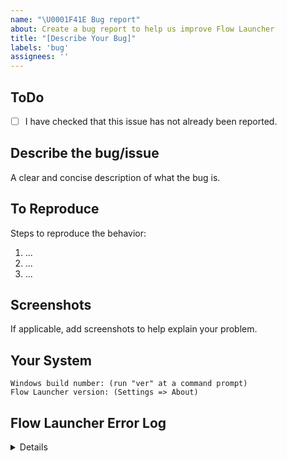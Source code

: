 ```yaml
---
name: "\U0001F41E Bug report"
about: Create a bug report to help us improve Flow Launcher
title: "[Describe Your Bug]"
labels: 'bug'
assignees: ''
---
```


## ToDo

- [ ] I have checked that this issue has not already been reported.

## Describe the bug/issue

A clear and concise description of what the bug is.

## To Reproduce

Steps to reproduce the behavior:

1. ...
2. ...
3. ...

## Screenshots

If applicable, add screenshots to help explain your problem.

## Your System

```
Windows build number: (run "ver" at a command prompt)
Flow Launcher version: (Settings => About) 
```

## Flow Launcher Error Log

<!--
     The latest log file can be found here: %AppData%\FlowLauncher\Logs\<version>\<date>.txt
     For portable mode: %LocalAppData%\FlowLauncher\<App-Version>\UserData\Logs\<version>\<date>.txt
-->

<!-- Drag and drop the log file below this comment. -->

<details>

<!-- Or copy log file contents to here -->

</details>
